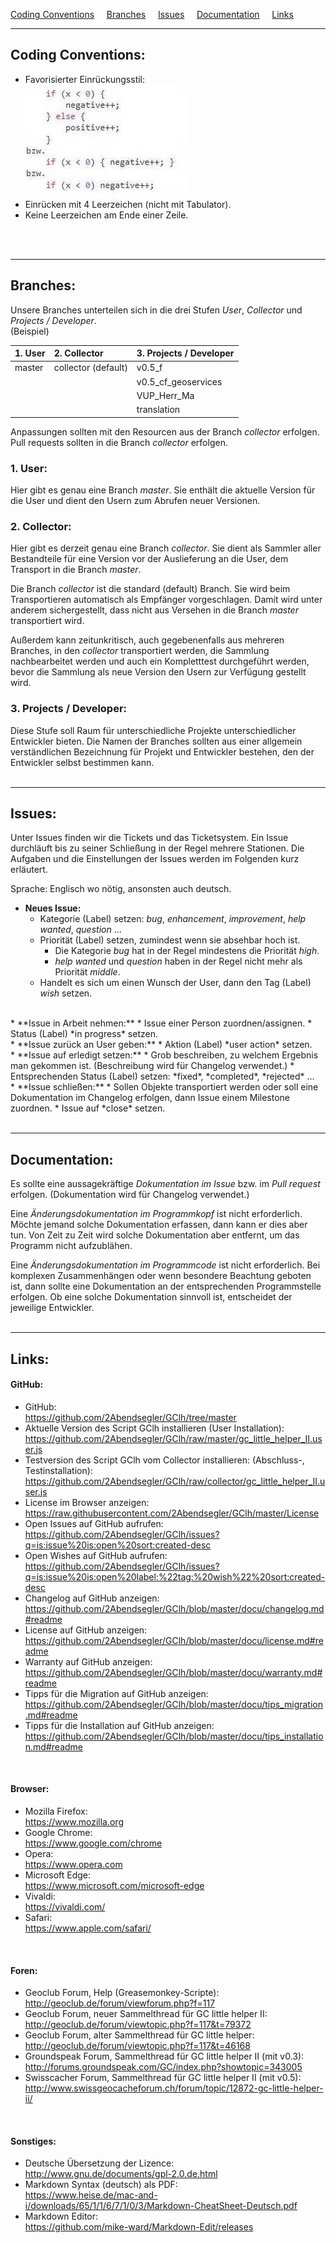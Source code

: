 <a href="#user-content-coding-conventions" title="Coding Conventions">Coding Conventions</a> &nbsp; &nbsp; 
<a href="#user-content-branches" title="Branches">Branches</a> &nbsp; &nbsp; 
<a href="#user-content-issues" title="Issues">Issues</a> &nbsp; &nbsp; 
<a href="#user-content-documentation" title="Documentation">Documentation</a> &nbsp; &nbsp; 
<a href="#user-content-links" title="Links">Links</a> &nbsp; &nbsp; 

---
## Coding Conventions:  
* Favorisierter Einrückungsstil:  
<img src="../images/coding_conventions01.jpg" alt="coding_conventions01.jpg"><br>
* Einrücken mit 4 Leerzeichen (nicht mit Tabulator).
* Keine Leerzeichen am Ende einer Zeile.
<br>
<br>

---
## Branches:  

Unsere Branches unterteilen sich in die drei Stufen *User*, *Collector* und *Projects / Developer*.  
(Beispiel)

| 1. User | 2. Collector        | 3. Projects / Developer  |
| :------ | :------------------ | :----------------------- |
| master  | collector (default) | v0.5_f                   |
|         |                     | v0.5_cf_geoservices      |
|         |                     | VUP_Herr_Ma              |
|         |                     | translation              |

Anpassungen sollten mit den Resourcen aus der Branch *collector* erfolgen.  
Pull requests sollten in die Branch *collector* erfolgen.  

### 1. User:  
Hier gibt es genau eine Branch *master*. Sie enthält die aktuelle Version für die User und dient den Usern zum Abrufen neuer Versionen.

### 2. Collector:  
Hier gibt es derzeit genau eine Branch *collector*. Sie dient als Sammler aller Bestandteile für eine Version vor der Auslieferung an die User, dem Transport in die Branch *master*.  

Die Branch *collector* ist die standard (default) Branch. Sie wird beim Transportieren automatisch als Empfänger vorgeschlagen. Damit wird unter anderem sichergestellt, dass nicht aus Versehen in die Branch *master* transportiert wird.  

Außerdem kann zeitunkritisch, auch gegebenenfalls aus mehreren Branches, in den *collector* transportiert werden, die Sammlung nachbearbeitet werden und auch ein Kompletttest durchgeführt werden, bevor die Sammlung als neue Version den Usern zur Verfügung gestellt wird.  

### 3. Projects / Developer:  
Diese Stufe soll Raum für unterschiedliche Projekte unterschiedlicher Entwickler bieten. Die Namen der Branches sollten aus einer allgemein verständlichen Bezeichnung für Projekt und Entwickler bestehen, den der Entwickler selbst bestimmen kann.
<br>
<br>

---
## Issues:  

Unter Issues finden wir die Tickets und das Ticketsystem. Ein Issue durchläuft bis zu seiner Schließung in der Regel mehrere Stationen. Die Aufgaben und die Einstellungen der Issues werden im Folgenden kurz erläutert.  

Sprache: Englisch wo nötig, ansonsten auch deutsch.  

* **Neues Issue:**
  * Kategorie (Label) setzen: *bug*, *enhancement*, *improvement*, *help wanted*, *question* ... 
  * Priorität (Label) setzen, zumindest wenn sie absehbar hoch ist. 
    * Die Kategorie *bug* hat in der Regel mindestens die Priorität *high*.
    * *help wanted* und *question* haben in der Regel nicht mehr als Priorität *middle*.
  * Handelt es sich um einen Wunsch der User, dann den Tag (Label) *wish* setzen.<br>
<br>
* **Issue in Arbeit nehmen:**
  * Issue einer Person zuordnen/assignen.
  * Status (Label) *in progress* setzen.  
<br>
* **Issue zurück an User geben:**
  * Aktion (Label) *user action* setzen.  
<br>
* **Issue auf erledigt setzen:**
  * Grob beschreiben, zu welchem Ergebnis man gekommen ist. (Beschreibung wird für Changelog verwendet.)
  * Entsprechenden Status (Label) setzen: *fixed*, *completed*, *rejected* ...  
<br>
* **Issue schließen:**
  * Sollen Objekte transportiert werden oder soll eine Dokumentation im Changelog erfolgen, dann Issue einem Milestone zuordnen.
  * Issue auf *close* setzen.
<br>
<br>

---
## Documentation:  

Es sollte eine aussagekräftige *Dokumentation im Issue* bzw. im *Pull request* erfolgen. (Dokumentation wird für Changelog verwendet.)  

Eine *Änderungsdokumentation im Programmkopf* ist nicht erforderlich. Möchte jemand solche Dokumentation erfassen, dann kann er dies aber tun. Von Zeit zu Zeit wird solche Dokumentation aber entfernt, um das Programm nicht aufzublähen.  

Eine *Änderungsdokumentation im Programmcode* ist nicht erforderlich. Bei komplexen Zusammenhängen oder wenn besondere Beachtung geboten ist, dann sollte eine Dokumentation an der entsprechenden Programmstelle erfolgen. Ob eine solche Dokumentation sinnvoll ist, entscheidet der jeweilige Entwickler.
<br>
<br>

---
## Links:  

#### GitHub:  
* GitHub:  
https://github.com/2Abendsegler/GClh/tree/master
* Aktuelle Version des Script GClh installieren (User Installation):  
https://github.com/2Abendsegler/GClh/raw/master/gc_little_helper_II.user.js
* Testversion des Script GClh vom Collector installieren: (Abschluss-, Testinstallation):  
https://github.com/2Abendsegler/GClh/raw/collector/gc_little_helper_II.user.js
* License im Browser anzeigen:  
https://raw.githubusercontent.com/2Abendsegler/GClh/master/License
* Open Issues auf GitHub aufrufen:  
https://github.com/2Abendsegler/GClh/issues?q=is:issue%20is:open%20sort:created-desc
* Open Wishes auf GitHub aufrufen:  
https://github.com/2Abendsegler/GClh/issues?q=is:issue%20is:open%20label:%22tag:%20wish%22%20sort:created-desc
* Changelog auf GitHub anzeigen:  
https://github.com/2Abendsegler/GClh/blob/master/docu/changelog.md#readme
* License auf GitHub anzeigen:  
https://github.com/2Abendsegler/GClh/blob/master/docu/license.md#readme
* Warranty auf GitHub anzeigen:  
https://github.com/2Abendsegler/GClh/blob/master/docu/warranty.md#readme
* Tipps für die Migration auf GitHub anzeigen:  
https://github.com/2Abendsegler/GClh/blob/master/docu/tips_migration.md#readme  
* Tipps für die Installation auf GitHub anzeigen:  
https://github.com/2Abendsegler/GClh/blob/master/docu/tips_installation.md#readme  
<br>

#### Browser:  
* Mozilla Firefox:  
https://www.mozilla.org  
* Google Chrome:  
https://www.google.com/chrome  
* Opera:  
https://www.opera.com  
* Microsoft Edge:  
https://www.microsoft.com/microsoft-edge  
* Vivaldi:  
https://vivaldi.com/  
* Safari:  
https://www.apple.com/safari/  
<br>

#### Foren:  
* Geoclub Forum, Help (Greasemonkey-Scripte):  
http://geoclub.de/forum/viewforum.php?f=117  
* Geoclub Forum, neuer Sammelthread für GC little helper II:  
http://geoclub.de/forum/viewtopic.php?f=117&t=79372  
* Geoclub Forum, alter Sammelthread für GC little helper:  
http://geoclub.de/forum/viewtopic.php?f=117&t=46168  
* Groundspeak Forum, Sammelthread für GC little helper II (mit v0.3):  
http://forums.groundspeak.com/GC/index.php?showtopic=343005  
* Swisscacher Forum, Sammelthread für GC little helper II (mit v0.5):  
http://www.swissgeocacheforum.ch/forum/topic/12872-gc-little-helper-ii/  
<br>

#### Sonstiges:  
* Deutsche Übersetzung der Lizence:  
http://www.gnu.de/documents/gpl-2.0.de.html
* Markdown Syntax (deutsch) als PDF:  
https://www.heise.de/mac-and-i/downloads/65/1/1/6/7/1/0/3/Markdown-CheatSheet-Deutsch.pdf
* Markdown Editor:  
https://github.com/mike-ward/Markdown-Edit/releases  
